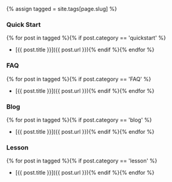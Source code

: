 ---
---

{% assign tagged = site.tags[page.slug] %}

### Quick Start

{% for post in tagged %}{% if post.category == 'quickstart' %}
  - [{{ post.title }}]({{ post.url }}){% endif %}{% endfor %}

### FAQ

{% for post in tagged %}{% if post.category == 'FAQ' %}
  - [{{ post.title }}]({{ post.url }}){% endif %}{% endfor %}

### Blog

{% for post in tagged %}{% if post.category == 'blog' %}
  - [{{ post.title }}]({{ post.url }}){% endif %}{% endfor %}

### Lesson

{% for post in tagged %}{% if post.category == 'lesson' %}
  - [{{ post.title }}]({{ post.url }}){% endif %}{% endfor %}
